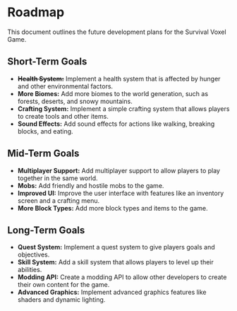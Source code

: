 # Roadmap

This document outlines the future development plans for the Survival Voxel Game.

## Short-Term Goals

*   **~~Health System:~~** Implement a health system that is affected by hunger and other environmental factors.
*   **More Biomes:** Add more biomes to the world generation, such as forests, deserts, and snowy mountains.
*   **Crafting System:** Implement a simple crafting system that allows players to create tools and other items.
*   **Sound Effects:** Add sound effects for actions like walking, breaking blocks, and eating.

## Mid-Term Goals

*   **Multiplayer Support:** Add multiplayer support to allow players to play together in the same world.
*   **Mobs:** Add friendly and hostile mobs to the game.
*   **Improved UI:** Improve the user interface with features like an inventory screen and a crafting menu.
*   **More Block Types:** Add more block types and items to the game.

## Long-Term Goals

*   **Quest System:** Implement a quest system to give players goals and objectives.
*   **Skill System:** Add a skill system that allows players to level up their abilities.
*   **Modding API:** Create a modding API to allow other developers to create their own content for the game.
*   **Advanced Graphics:** Implement advanced graphics features like shaders and dynamic lighting.
